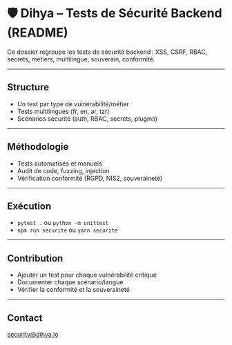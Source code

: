 # 🛡️ Dihya – Tests de Sécurité Backend (README)

Ce dossier regroupe les tests de sécurité backend : XSS, CSRF, RBAC, secrets, métiers, multilingue, souverain, conformité.

---

## Structure
- Un test par type de vulnérabilité/métier
- Tests multilingues (fr, en, ar, tzr)
- Scénarios sécurité (auth, RBAC, secrets, plugins)

---

## Méthodologie
- Tests automatisés et manuels
- Audit de code, fuzzing, injection
- Vérification conformité (RGPD, NIS2, souveraineté)

---

## Exécution
- `pytest .` ou `python -m unittest`
- `npm run securite` ou `yarn securite`

---

## Contribution
- Ajouter un test pour chaque vulnérabilité critique
- Documenter chaque scénario/langue
- Vérifier la conformité et la souveraineté

---

## Contact
[security@dihya.io](mailto:security@dihya.io)
